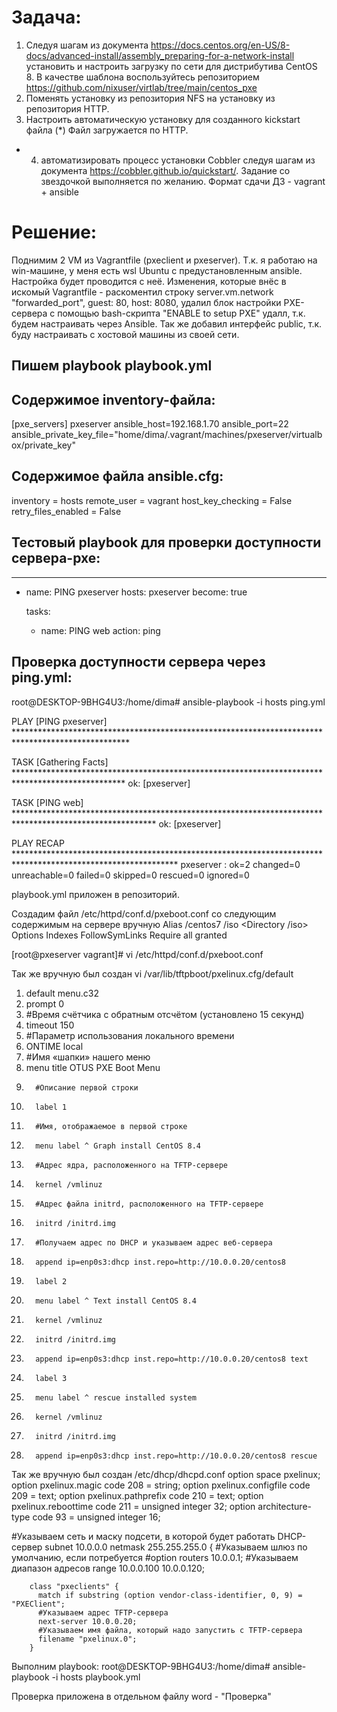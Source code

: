 # Задача:
1. Следуя шагам из документа https://docs.centos.org/en-US/8-docs/advanced-install/assembly_preparing-for-a-network-install  установить и настроить загрузку по сети для дистрибутива CentOS 8.
В качестве шаблона воспользуйтесь репозиторием https://github.com/nixuser/virtlab/tree/main/centos_pxe 
2. Поменять установку из репозитория NFS на установку из репозитория HTTP.
3. Настроить автоматическую установку для созданного kickstart файла (*) Файл загружается по HTTP.
* 4.  автоматизировать процесс установки Cobbler cледуя шагам из документа https://cobbler.github.io/quickstart/. 
Задание со звездочкой выполняется по желанию.
Формат сдачи ДЗ - vagrant + ansible

# Решение:
Поднимим 2 VM из Vagrantfile (pxeclient и pxeserver).
Т.к. я работаю на win-машине, у меня есть wsl Ubuntu с предустановленным ansible. Настройка будет проводится с неё.
Изменения, которые внёс в искомый Vagrantfile - раскоментил строку server.vm.network "forwarded_port", guest: 80, host: 8080, удалил блок настройки PXE-сервера с помощью bash-скрипта "ENABLE to setup PXE" удалл, т.к. будем настраивать через Ansible. Так же добавил интерфейс public, т.к. буду настраивать с хостовой машины из своей сети.

## Пишем playbook playbook.yml
## Содержимое inventory-файла:
[pxe_servers]
pxeserver ansible_host=192.168.1.70 ansible_port=22 ansible_private_key_file="home/dima/.vagrant/machines/pxeserver/virtualbox/private_key"

## Содержимое файла ansible.cfg:
inventory = hosts
remote_user = vagrant
host_key_checking = False
retry_files_enabled = False

## Тестовый playbook для проверки доступности сервера-pxe:
---
  - name: PING pxeserver
    hosts: pxeserver
    become: true

    tasks:
      - name: PING web
        action: ping

## Проверка доступности сервера через ping.yml:
root@DESKTOP-9BHG4U3:/home/dima# ansible-playbook -i hosts ping.yml

PLAY [PING pxeserver] **************************************************************************************************

TASK [Gathering Facts] *************************************************************************************************
ok: [pxeserver]

TASK [PING web] ********************************************************************************************************
ok: [pxeserver]

PLAY RECAP *************************************************************************************************************
pxeserver                  : ok=2    changed=0    unreachable=0    failed=0    skipped=0    rescued=0    ignored=0

playbook.yml приложен в репозиторий. 

Создадим файл /etc/httpd/conf.d/pxeboot.conf со следующим содержимым на сервере вручную
Alias /centos7 /iso
<Directory /iso>
    Options Indexes FollowSymLinks
    Require all granted
</Directory>

[root@pxeserver vagrant]# vi /etc/httpd/conf.d/pxeboot.conf

Так же вручную был создан vi /var/lib/tftpboot/pxelinux.cfg/default

1. default menu.c32
2. prompt 0
3. #Время счётчика с обратным отсчётом (установлено 15 секунд)
4. timeout 150
5. #Параметр использования локального времени
6. ONTIME local
7. #Имя «шапки» нашего меню
8. menu title OTUS PXE Boot Menu
9.       #Описание первой строки
10.       label 1
11.       #Имя, отображаемое в первой строке
12.       menu label ^ Graph install CentOS 8.4
13.       #Адрес ядра, расположенного на TFTP-сервере
14.       kernel /vmlinuz
15.       #Адрес файла initrd, расположенного на TFTP-сервере
16.       initrd /initrd.img
17.       #Получаем адрес по DHCP и указываем адрес веб-сервера
18.       append ip=enp0s3:dhcp inst.repo=http://10.0.0.20/centos8
19.       label 2
20.       menu label ^ Text install CentOS 8.4
21.       kernel /vmlinuz
22.       initrd /initrd.img
23.       append ip=enp0s3:dhcp inst.repo=http://10.0.0.20/centos8 text
24.       label 3
25.       menu label ^ rescue installed system
26.       kernel /vmlinuz
27.       initrd /initrd.img
28.       append ip=enp0s3:dhcp inst.repo=http://10.0.0.20/centos8 rescue


Так же вручную был создан /etc/dhcp/dhcpd.conf
option space pxelinux;
option pxelinux.magic code 208 = string;
option pxelinux.configfile code 209 = text;
option pxelinux.pathprefix code 210 = text;
option pxelinux.reboottime code 211 = unsigned integer 32;
option architecture-type code 93 = unsigned integer 16;

#Указываем сеть и маску подсети, в которой будет работать DHCP-сервер
subnet 10.0.0.0 netmask 255.255.255.0 {
        #Указываем шлюз по умолчанию, если потребуется
        #option routers 10.0.0.1;
        #Указываем диапазон адресов
        range 10.0.0.100 10.0.0.120;

        class "pxeclients" {
          match if substring (option vendor-class-identifier, 0, 9) = "PXEClient";
          #Указываем адрес TFTP-сервера
          next-server 10.0.0.20;
          #Указываем имя файла, который надо запустить с TFTP-сервера
          filename "pxelinux.0";
        }

Выполним playbook:
root@DESKTOP-9BHG4U3:/home/dima# ansible-playbook -i hosts playbook.yml

Проверка приложена в отдельном файлу word - "Проверка"
